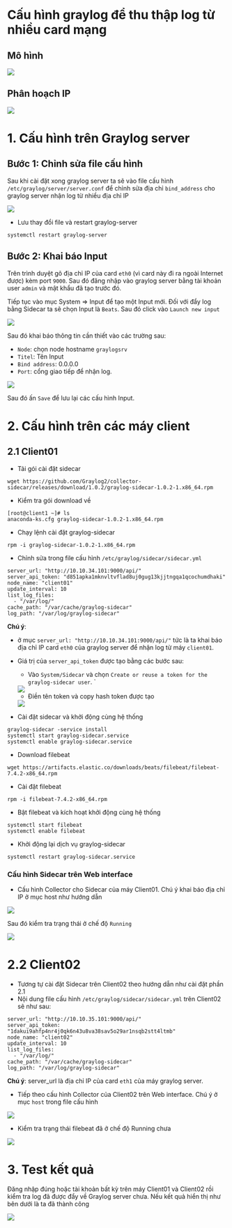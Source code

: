 # Cấu hình graylog để thu thập log từ nhiều card mạng

## Mô hình  

<img src="https://i.imgur.com/mNmN6AG.png">  

## Phân hoạch IP 
<img src="https://i.imgur.com/uCpJxhM.png">  

# 1. Cấu hình trên Graylog server  

## Bước 1: Chỉnh sửa file cấu hình 
 Sau khi cài đặt xong graylog server ta sẽ vào file cấu hình `/etc/graylog/server/server.conf` để chỉnh sửa địa chỉ `bind_address` cho graylog server nhận log từ nhiều địa chỉ IP 

<img src="https://i.imgur.com/ZYQF27G.png">  

- Lưu thay đổi file và restart graylog-server
```
systemctl restart graylog-server
```
## Bước 2: Khai báo Input

Trên trình duyệt gõ địa chỉ IP của card `eth0` (vì card này đi ra ngoài Internet được) kèm port `9000`. Sau đó đăng nhập vào graylog server bằng tài khoản user `admin` và mật khẩu đã tạo trước đó.  

Tiếp tục vào mục System => Input để tạo một Input mới. 
Đối với đẩy log bằng Sidecar ta sẽ chọn Input là `Beats`. Sau đó click vào `Launch new input`

<img src="https://i.imgur.com/FNlo6Pu.png">  

Sau đó khai báo thông tin cần thiết vào các trường sau:  
- `Node`: chọn node hostname `graylogsrv`  
- `Titel`: Tên Input
- `Bind address`: 0.0.0.0
- `Port`: cổng giao tiếp để nhận log.

<img src="https://i.imgur.com/GxLfRIO.png">  

Sau đó ấn `Save` để lưu lại các cấu hình Input.  

# 2. Cấu hình trên các máy client  

## 2.1 Client01  
- Tải gói cài đặt sidecar 
```
wget https://github.com/Graylog2/collector-sidecar/releases/download/1.0.2/graylog-sidecar-1.0.2-1.x86_64.rpm
```
- Kiểm tra gói download về
```
[root@client1 ~]# ls
anaconda-ks.cfg graylog-sidecar-1.0.2-1.x86_64.rpm
```
- Chạy lệnh cài đặt graylog-sidecar
```
rpm -i graylog-sidecar-1.0.2-1.x86_64.rpm
```
- Chỉnh sửa trong file cấu hình `/etc/graylog/sidecar/sidecar.yml`
```
server_url: "http://10.10.34.101:9000/api/"
server_api_token: "d851apka1mknvltvflad8uj0gug13kjjtngqa1qcochumdhaki"
node_name: "client01"
update_interval: 10
list_log_files:
  - "/var/log/"
cache_path: "/var/cache/graylog-sidecar"
log_path: "/var/log/graylog-sidecar"

```
**Chú ý**:
-  ở mục `server_url: "http://10.10.34.101:9000/api/"` tức là ta khai báo địa chỉ IP card `eth0` của graylog server để nhận log từ máy `client01`.
- Giá trị của `server_api_token` được tạo bằng các bước sau:  
    - Vào `System/Sidecar` và chọn `Create or reuse a token for the graylog-sidecar user`.
` 
    <img src="https://i.imgur.com/9iXNNsz.png">

    - Điền tên token và copy hash token được tạo  

    <img src="https://i.imgur.com/G7xEzSF.png">

- Cài đặt sidecar và khởi động cùng hệ thống
```
graylog-sidecar -service install
systemctl start graylog-sidecar.service
systemctl enable graylog-sidecar.service
```


- Download filebeat
```
wget https://artifacts.elastic.co/downloads/beats/filebeat/filebeat-7.4.2-x86_64.rpm
```
- Cài đặt filebeat
```
rpm -i filebeat-7.4.2-x86_64.rpm
```
- Bật filebeat và kích hoạt khởi động cùng hệ thống
```
systemctl start filebeat
systemctl enable filebeat
```
- Khởi động lại dịch vụ graylog-sidecar
```
systemctl restart graylog-sidecar.service 
```
### Cấu hình Sidecar trên Web interface  

- Cấu hình Collector cho Sidecar của máy Client01. Chú ý khai báo địa chỉ IP ở mục host như hướng dẫn

<img src="https://i.imgur.com/oTTYWJo.png">

Sau đó kiểm tra trạng thái ở chế độ `Running`

<img src="https://i.imgur.com/nvPRQao.png">

# 2.2 Client02

- Tương tự cài đặt Sidecar trên Client02 theo hướng dẫn như cài đặt phần 2.1  
- Nội dung file cấu hình `/etc/graylog/sidecar/sidecar.yml` trên Client02 sẽ như sau:  
```
server_url: "http://10.10.35.101:9000/api/"
server_api_token: "1dakui9ahfp4nr4j0qk6n43u8va38sav5o29ar1nsqb2stt4ltmb"
node_name: "client02"
update_interval: 10
list_log_files:
  - "/var/log/"
cache_path: "/var/cache/graylog-sidecar"
log_path: "/var/log/graylog-sidecar"
```
**Chú ý**: server_url là địa chỉ IP của card `eth1` của máy graylog server.

- Tiếp theo cấu hình Collector của Client02 trên Web interface. Chú ý ở mục `host` trong file cấu hình  

<img src="https://i.imgur.com/cwxGZoO.png">  

- Kiểm tra trạng thái filebeat đã ở chế độ Running chưa  

<img src="https://i.imgur.com/98kVUCw.png">  

# 3. Test kết quả  
Đăng nhập đúng hoặc tài khoản bất kỳ trên máy Client01 và Client02 rồi kiểm tra log đã được đẩy về Graylog server chưa. Nếu kết quả hiển thị như bên dưới là ta đã thành công 
 
<img src="https://i.imgur.com/pr33Aqb.png">

